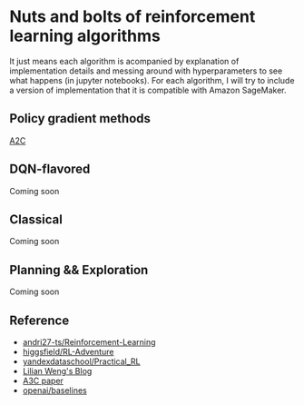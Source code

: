 # Nuts and bolts of reinforcement learning algorithms

It just means each algorithm is acompanied by explanation of 
implementation details and messing around with hyperparameters 
to see what happens (in jupyter notebooks).
For each algorithm, I will try to include a version of implementation that it is compatible with Amazon SageMaker.  

## Policy gradient methods
[A2C](./A2C)

## DQN-flavored
Coming soon

## Classical 
Coming soon

## Planning && Exploration 
Coming soon 

## Reference
* [andri27-ts/Reinforcement-Learning](https://github.com/andri27-ts/Reinforcement-Learning)
* [higgsfield/RL-Adventure](https://github.com/higgsfield/RL-Adventure)
* [yandexdataschool/Practical_RL](https://github.com/yandexdataschool/Practical_RL)
* [Lilian Weng's Blog](https://lilianweng.github.io/lil-log/2018/04/08/policy-gradient-algorithms.html)
* [A3C paper](https://arxiv.org/abs/1602.01783)
* [openai/baselines](https://github/com/openai/baselines)





